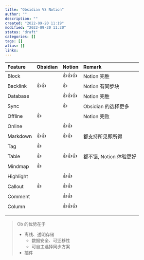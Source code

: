 ```yaml
---
title: "Obsidian VS Notion"
author: ""
description: ""
created: "2022-09-20 11:19"
modified: "2022-09-20 11:20"
status: "draft"
categories: []
tags: []
alias: []
links: 
---
```


|  Feature    |  Obsidian  |  Notion  |  Remark                   |
|:------------|:-----------|:---------|:--------------------------|
|  Block      |            |  👍👍👍  |  Notion 完胜                |
|  Backlink   |  👍👍      |  👍      |  Notion 有同步块              |
|  Database   |            |  👍👍👍  |  Notion 完胜                |
|  Sync       |            |  👍      |  Obsidian 的选择更多           |
|  Offline    |  👍        |          |  Notion 完败                |
|  Online     |            |  👍👍    |                           |
|  Markdown   |  👍👍      |  👍👍    |  都支持所见即所得                 |
| Tag         | 👍         |          |                           |
|  Table      |  👍        |  👍👍👍  |  都不错, Notion 体验更好         |
|  Mindmap    |  👍        |          |                           |
|  Highlight  |            |  👍👍    |                           |
|  Callout    |  👍        |  👍👍    |                           |
|  Comment    |            |  👍👍    |                           |
|  Column     |            |  👍👍👍  |                           |
|             |            |          |                           |
|             |            |          |                           |  

> Ob 的优势在于
> - 离线、透明存储
>     - 数据安全、可迁移性
>     - 可自主选择同步方案
> - 插件